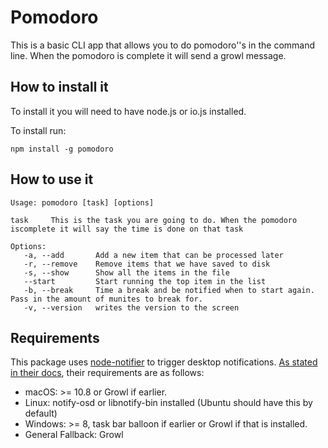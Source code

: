 # Pomodoro

This is a basic CLI app that allows you to do pomodoro''s  in the command line. When the pomodoro is complete it will send a growl message.

## How to install it

To install it you will need to have node.js or io.js installed.

To install run:

`npm install -g pomodoro`

## How to use it

```
Usage: pomodoro [task] [options]

task     This is the task you are going to do. When the pomodoro iscomplete it will say the time is done on that task

Options:
   -a, --add       Add a new item that can be processed later
   -r, --remove    Remove items that we have saved to disk
   -s, --show      Show all the items in the file
   --start         Start running the top item in the list
   -b, --break     Time a break and be notified when to start again. Pass in the amount of munites to break for.
   -v, --version   writes the version to the screen
 ```


## Requirements

This package uses [node-notifier](https://github.com/mikaelbr/node-notifier) to trigger desktop notifications. [As stated in their docs](https://github.com/mikaelbr/node-notifier#requirements), their requirements are as follows:

- macOS: >= 10.8 or Growl if earlier.
- Linux: notify-osd or libnotify-bin installed (Ubuntu should have this by default)
- Windows: >= 8, task bar balloon if earlier or Growl if that is installed.
- General Fallback: Growl
